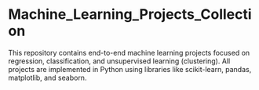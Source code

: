 # Machine_Learning_Projects_Collection
This repository contains end-to-end machine learning projects focused on regression, classification, and unsupervised learning (clustering). All projects are implemented in Python using libraries like scikit-learn, pandas, matplotlib, and seaborn.
